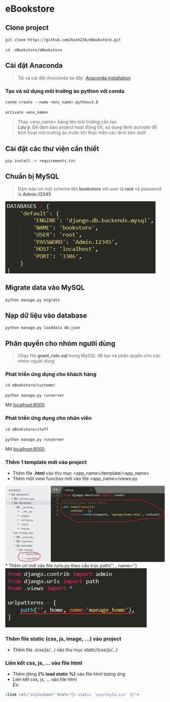 # eBookstore

## Clone project
```
git clone https://github.com/binh234/eBookstore.git

cd  eBookstore/eBookstore
```

## Cài đặt Anaconda
> Tải và cài đặt Anoconda tại đây: [Anaconda installation](https://docs.anaconda.com/anaconda/install/)

### Tạo và sử dụng môi trường ảo python với conda
```
conda create --name <env_name> python=3.8

activate <env_name>
```
> Thay <env_name> bằng tên môi trường cần tạo  
> **Lưu ý**: Để đảm bảo project hoạt động tốt, sử dụng lệnh *activate* để kích hoạt môi trường ảo trước khi thực hiện các lệnh bên dưới

## Cài đặt các thư viện cần thiết
```
pip install -r requirements.txt
```

## Chuẩn bị MySQL
> Đảm bảo có một schema tên **bookstore** với user là **root** và password là **Admin.12345**
<img src="./screenshots/database.png">

## Migrate data vào MySQL
```
python manage.py migrate
```

## Nạp dữ liệu vào database
```
python manage.py loaddata db.json
```

## Phân quyền cho nhóm người dùng
> Chạy file **grant_role.sql** trong MySQL để tạo và phân quyền cho các nhóm người dùng

### Phát triển ứng dụng cho khách hàng
```
cd eBookstore/customer

python manage.py runserver
```
Mở [localhost:8000](http://localhost:8000).

### Phát triển ứng dụng cho nhân viên
```
cd eBookstore/staff

python manage.py runserver
```
Mở [localhost:8000](http://localhost:8000).

### Thêm 1 template mới vào project
* Thêm file **.html** vào thư mục <app_name>/template/<app_name>
* Thêm một view function mới vào file <app_name>/views.py
<img src="./screenshots/view_func.png">
* Thêm url mới vào file <app_name>/urls.py theo cấu trúc path('<url_path>', <view_func>, name='<url_name>')
<img src="./screenshots/url.png">

### Thêm file static (css, js, image, ...) vào project
* Thêm file *.(css/js/...)* vào thư mục *static/(css/js/...)*

### Liên kết css, js, ... vào file html
* Thêm dòng **{% load static %}** vào file html tương ứng
* Liên kết css, js, ... vào file html  
*Ex:* 
```html
<link rel="stylesheet" href="{% static 'css/style.css' %}">
```
